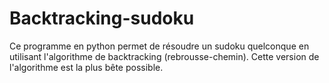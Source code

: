 # Backtracking-sudoku

Ce programme en python permet de résoudre un sudoku quelconque en utilisant l'algorithme de backtracking (rebrousse-chemin).
Cette version de l'algorithme est la plus bête possible.

